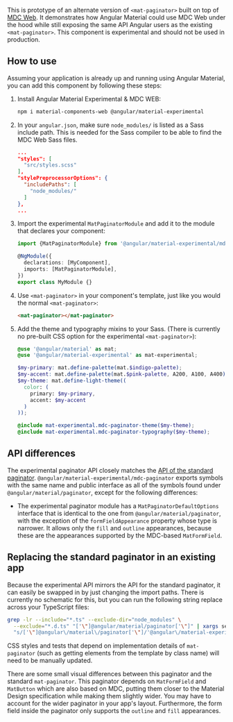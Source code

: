 This is prototype of an alternate version of `<mat-paginator>` built on top of
[MDC Web](https://github.com/material-components/material-components-web). It demonstrates how
Angular Material could use MDC Web under the hood while still exposing the same API Angular users as
the existing `<mat-paginator>`. This component is experimental and should not be used in production.

## How to use
Assuming your application is already up and running using Angular Material, you can add this
component by following these steps:

1. Install Angular Material Experimental & MDC WEB:

   ```bash
   npm i material-components-web @angular/material-experimental
   ```

2. In your `angular.json`, make sure `node_modules/` is listed as a Sass include path. This is
   needed for the Sass compiler to be able to find the MDC Web Sass files.

   ```json
   ...
   "styles": [
     "src/styles.scss"
   ],
   "stylePreprocessorOptions": {
     "includePaths": [
       "node_modules/"
     ]
   },
   ...
   ```

3. Import the experimental `MatPaginatorModule` and add it to the module that declares your
   component:

   ```ts
   import {MatPaginatorModule} from '@angular/material-experimental/mdc-paginator';

   @NgModule({
     declarations: [MyComponent],
     imports: [MatPaginatorModule],
   })
   export class MyModule {}
   ```

4. Use `<mat-paginator>` in your component's template, just like you would the normal
   `<mat-paginator>`:

   ```html
   <mat-paginator></mat-paginator>
   ```

5. Add the theme and typography mixins to your Sass. (There is currently no pre-built CSS option for
   the experimental `<mat-paginator>`):

   ```scss
   @use '@angular/material' as mat;
   @use '@angular/material-experimental' as mat-experimental;

   $my-primary: mat.define-palette(mat.$indigo-palette);
   $my-accent: mat.define-palette(mat.$pink-palette, A200, A100, A400);
   $my-theme: mat.define-light-theme((
     color: (
       primary: $my-primary,
       accent: $my-accent
     )
   ));

   @include mat-experimental.mdc-paginator-theme($my-theme);
   @include mat-experimental.mdc-paginator-typography($my-theme);
   ```

## API differences
The experimental paginator API closely matches the
[API of the standard paginator](https://material.angular.io/components/paginator/api).
`@angular/material-experimental/mdc-paginator` exports symbols with the same name and public
interface as all of the symbols found under `@angular/material/paginator`, except for the following
differences:

* The experimental paginator module has a `MatPaginatorDefaultOptions` interface that is identical
to the one from `@angular/material/paginator`, with the exception of the `formFieldAppearance`
property whose type is narrower. It allows only the `fill` and `outline` appearances, because these
are the appearances supported by the MDC-based `MatFormField`.

## Replacing the standard paginator in an existing app
Because the experimental API mirrors the API for the standard paginator, it can easily be swapped in
by just changing the import paths. There is currently no schematic for this, but you can run the
following string replace across your TypeScript files:

```bash
grep -lr --include="*.ts" --exclude-dir="node_modules" \
  --exclude="*.d.ts" "['\"]@angular/material/paginator['\"]" | xargs sed -i \
  "s/['\"]@angular\/material\/paginator['\"]/'@angular\/material-experimental\/mdc-paginator'/g"
```

CSS styles and tests that depend on implementation details of `mat-paginator` (such as getting
elements from the template by class name) will need to be manually updated.

There are some small visual differences between this paginator and the standard `mat-paginator`.
This paginator depends on `MatFormField` and `MatButton` which are also based on MDC, putting them
closer to the Material Design specification while making them slightly wider. You may have to
account for the wider paginator in your app's layout. Furthermore, the form field inside the
paginator only supports the `outline` and `fill` appearances.
